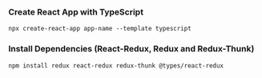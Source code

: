 ### Create React App with TypeScript

`npx create-react-app app-name --template typescript`

### Install Dependencies (React-Redux, Redux and Redux-Thunk)

`npm install redux react-redux redux-thunk @types/react-redux`

